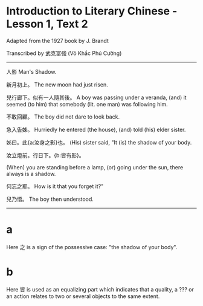 # Introduction to Literary Chinese - Lesson 1, Text 2

Adapted from the 1927 book by J. Brandt

Transcribed by 武克富強 (Võ Khắc Phú Cường)

---

人影
Man's Shadow.

新月初上。
The new moon had just risen.

兒行廊下。似有一人隨其後。
A boy was passing under a veranda, (and) it seemed (to him) that somebody (lit. one man) was following him.

不敢回顧。
The boy did not dare to look back.

急入告姊。
Hurriedly he entered (the house), (and) told (his) elder sister.

姊曰。此{a:汝身之影}也。
(His) sister said, "It (is) the shadow of your body.

汝立燈前。行日下。{b:皆有影}。

(When) you are standing before a lamp, (or) going under the sun, there always is a shadow.

何忘之耶。
How is it that you forget it?"

兒乃悟。
The boy then understood.

---

# a

Here 之 is a sign of the possessive case: "the shadow of your body".

# b
Here 皆 is used as an equalizing part which
indicates that a quality, a ??? or an action relates to two or several objects to the same extent.